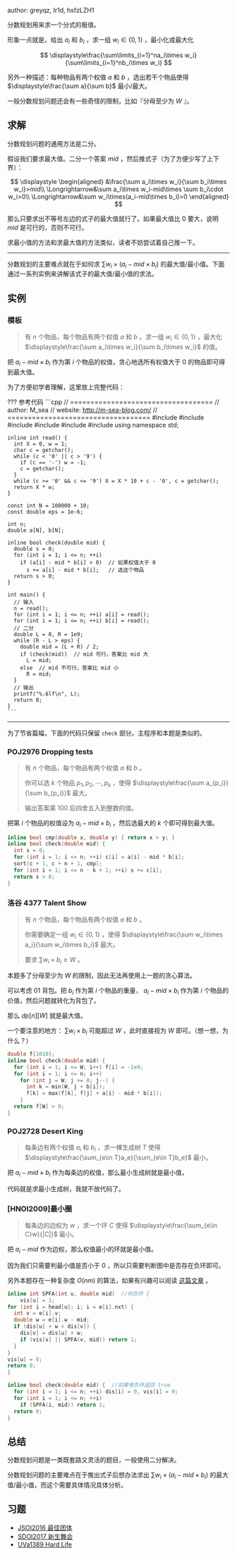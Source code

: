 author: greyqz, Ir1d, hsfzLZH1

分数规划用来求一个分式的极值。

形象一点就是，给出 $a_i$ 和 $b_i$ ，求一组 $w_i\in\{0,1\}$ ，最小化或最大化

$$
\displaystyle\frac{\sum\limits_{i=1}^na_i\times w_i}{\sum\limits_{i=1}^nb_i\times w_i}
$$

另外一种描述：每种物品有两个权值 $a$ 和 $b$ ，选出若干个物品使得 $\displaystyle\frac{\sum a}{\sum b}$ 最小/最大。

一般分数规划问题还会有一些奇怪的限制，比如『分母至少为 $W$ 』。

## 求解

分数规划问题的通用方法是二分。

假设我们要求最大值。二分一个答案 $mid$ ，然后推式子（为了方便少写了上下界）：

$$
\displaystyle
\begin{aligned}
&\frac{\sum a_i\times w_i}{\sum b_i\times w_i}>mid\\
\Longrightarrow&\sum a_i\times w_i-mid\times \sum b_i\cdot w_i>0\\
\Longrightarrow&\sum w_i\times(a_i-mid\times b_i)>0
\end{aligned}
$$

那么只要求出不等号左边的式子的最大值就行了。如果最大值比 $0$ 要大，说明 $mid$ 是可行的，否则不可行。

求最小值的方法和求最大值的方法类似，读者不妨尝试着自己推一下。

* * *

分数规划的主要难点就在于如何求 $\displaystyle \sum w_i\times(a_i-mid\times b_i)$ 的最大值/最小值。下面通过一系列实例来讲解该式子的最大值/最小值的求法。

## 实例

### 模板

> 有 $n$ 个物品，每个物品有两个权值 $a$ 和 $b$ 。求一组 $w_i\in\{0,1\}$ ，最大化 $\displaystyle\frac{\sum a_i\times w_i}{\sum b_i\times w_i}$ 的值。

把 $a_i-mid\times b_i$ 作为第 $i$ 个物品的权值，贪心地选所有权值大于 $0$ 的物品即可得到最大值。

为了方便初学者理解，这里放上完整代码：

??? 参考代码
    ```cpp
    // ===================================
    //   author: M_sea
    //   website: http://m-sea-blog.com/
    // ===================================
    #include <algorithm>
    #include <cmath>
    #include <cstdio>
    #include <cstdlib>
    #include <cstring>
    #include <iostream>
    using namespace std;
    
    inline int read() {
      int X = 0, w = 1;
      char c = getchar();
      while (c < '0' || c > '9') {
        if (c == '-') w = -1;
        c = getchar();
      }
      while (c >= '0' && c <= '9') X = X * 10 + c - '0', c = getchar();
      return X * w;
    }
    
    const int N = 100000 + 10;
    const double eps = 1e-6;
    
    int n;
    double a[N], b[N];
    
    inline bool check(double mid) {
      double s = 0;
      for (int i = 1; i <= n; ++i)
        if (a[i] - mid * b[i] > 0)  // 如果权值大于 0
          s += a[i] - mid * b[i];   // 选这个物品
      return s > 0;
    }
    
    int main() {
      // 输入
      n = read();
      for (int i = 1; i <= n; ++i) a[i] = read();
      for (int i = 1; i <= n; ++i) b[i] = read();
      // 二分
      double L = 0, R = 1e9;
      while (R - L > eps) {
        double mid = (L + R) / 2;
        if (check(mid))  // mid 可行，答案比 mid 大
          L = mid;
        else  // mid 不可行，答案比 mid 小
          R = mid;
      }
      // 输出
      printf("%.6lf\n", L);
      return 0;
    }
    ```

* * *

为了节省篇幅，下面的代码只保留 `check` 部分。主程序和本题是类似的。

### POJ2976 Dropping tests

> 有 $n$ 个物品，每个物品有两个权值 $a$ 和 $b$ 。
>
> 你可以选 $k$ 个物品 $p_1,p_2,\cdots,p_k$ ，使得 $\displaystyle\frac{\sum a_{p_i}}{\sum b_{p_i}}$ 最大。
>
> 输出答案乘 $100$ 后四舍五入到整数的值。

把第 $i$ 个物品的权值设为 $a_i-mid\times b_i$ ，然后选最大的 $k$ 个即可得到最大值。

```cpp
inline bool cmp(double x, double y) { return x > y; }
inline bool check(double mid) {
  int s = 0;
  for (int i = 1; i <= n; ++i) c[i] = a[i] - mid * b[i];
  sort(c + 1, c + n + 1, cmp);
  for (int i = 1; i <= n - k + 1; ++i) s += c[i];
  return s > 0;
}
```

### 洛谷 4377 Talent Show

> 有 $n$ 个物品，每个物品有两个权值 $a$ 和 $b$ 。
>
> 你需要确定一组 $w_i\in\{0,1\}$ ，使得 $\displaystyle\frac{\sum w_i\times a_i}{\sum w_i\times b_i}$ 最大。
>
> 要求 $\displaystyle\sum w_i\times b_i \geq W$ 。

本题多了分母至少为 $W$ 的限制，因此无法再使用上一题的贪心算法。

可以考虑 01 背包。把 $b_i$ 作为第 $i$ 个物品的重量， $a_i-mid\times b_i$ 作为第 $i$ 个物品的价值，然后问题就转化为背包了。

那么 $dp[n][W]$ 就是最大值。

一个要注意的地方： $\sum w_i\times b_i$ 可能超过 $W$ ，此时直接视为 $W$ 即可。（想一想，为什么？）

```cpp
double f[1010];
inline bool check(double mid) {
  for (int i = 1; i <= W; i++) f[i] = -1e9;
  for (int i = 1; i <= n; i++)
    for (int j = W; j >= 0; j--) {
      int k = min(W, j + b[i]);
      f[k] = max(f[k], f[j] + a[i] - mid * b[i]);
    }
  return f[W] > 0;
}
```

### POJ2728 Desert King

> 每条边有两个权值 $a_i$ 和 $b_i$ ，求一棵生成树 $T$ 使得 $\displaystyle\frac{\sum_{e\in T}a_e}{\sum_{e\in T}b_e}$ 最小。

把 $a_i-mid\times b_i$ 作为每条边的权值，那么最小生成树就是最小值，

代码就是求最小生成树，我就不放代码了。

### [HNOI2009]最小圈

> 每条边的边权为 $w$ ，求一个环 $C$ 使得 $\displaystyle\frac{\sum_{e\in C}w}{|C|}$ 最小。

把 $a_i-mid$ 作为边权，那么权值最小的环就是最小值。

因为我们只需要判最小值是否小于 $0$ ，所以只需要判断图中是否存在负环即可。

另外本题存在一种复杂度 $O(nm)$ 的算法，如果有兴趣可以阅读 [这篇文章](https://www.cnblogs.com/y-clever/p/7043553.html) 。

```cpp
inline int SPFA(int u, double mid)  //判负环 {
    vis[u] = 1;
for (int i = head[u]; i; i = e[i].nxt) {
  int v = e[i].v;
  double w = e[i].w - mid;
  if (dis[u] + w < dis[v]) {
    dis[v] = dis[u] + w;
    if (vis[v] || SPFA(v, mid)) return 1;
  }
}
vis[u] = 0;
return 0;
}

inline bool check(double mid) {  //如果有负环返回 true
  for (int i = 1; i <= n; ++i) dis[i] = 0, vis[i] = 0;
  for (int i = 1; i <= n; ++i)
    if (SPFA(i, mid)) return 1;
  return 0;
}
```

## 总结

分数规划问题是一类既套路又灵活的题目，一般使用二分解决。

分数规划问题的主要难点在于推出式子后想办法求出 $\displaystyle\sum w_i\times(a_i-mid\times b_i)$ 的最大值/最小值，而这个需要具体情况具体分析。

## 习题

-    [JSOI2016 最佳团体](https://loj.ac/problem/2071) 
-    [SDOI2017 新生舞会](https://loj.ac/problem/2003) 
-    [UVa1389 Hard Life](https://www.luogu.org/problem/UVA1389) 
